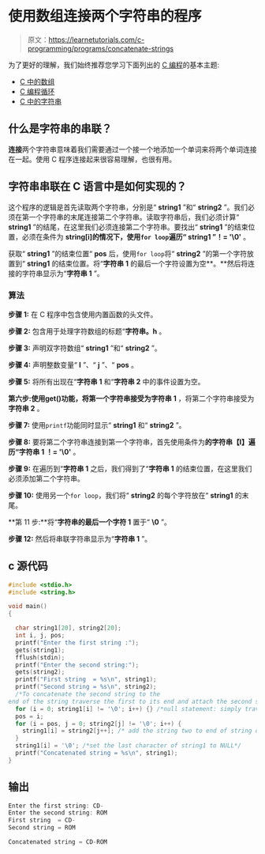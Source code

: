 # 使用数组连接两个字符串的程序

> 原文：<https://learnetutorials.com/c-programming/programs/concatenate-strings>

为了更好的理解，我们始终推荐您学习下面列出的 [C 编程](../ "C programming")的基本主题:

*   [C 中的数组](../../c-programming/array)
*   [C 编程循环](../../c-programming/loops "C programming loops")
*   [C 中的字符串](../../c-programming/strings)

## 什么是字符串的串联？

**连接**两个字符串意味着我们需要通过一个接一个地添加一个单词来将两个单词连接在一起。使用 C 程序连接起来很容易理解，也很有用。

## 字符串串联在 C 语言中是如何实现的？

这个程序的逻辑是首先读取两个字符串，分别是“ **string1** ”和“ **string2** ”。我们必须在第一个字符串的末尾连接第二个字符串。读取字符串后，我们必须计算“ **string1** ”的结尾，在这里我们必须连接第二个字符串。要找出“ **string1** ”的结束位置，必须在条件为 **string[i]的情况下，使用`for loop`遍历“ **string1** ”！= '\0'** 。

获取“ **string1** ”的结束位置“ **pos** 后，使用`for loop`将“ **string2** ”的第一个字符放置到“ **string1** 的结束位置。将“**字符串 1** 的最后一个字符设置为空**。**然后将连接的字符串显示为“**字符串 1** ”。

### 算法

**步骤 1:** 在 C 程序中包含使用内置函数的头文件。

**步骤 2:** 包含用于处理字符数组的标题“**字符串。h** 。

**步骤 3:** 声明双字符数组“ **string1** ”和“ **string2** ”。

**步骤 4:** 声明整数变量“ **I** ”、“ **j** ”、“ **pos** 。

**步骤 5:** 将所有出现在“**字符串 1** 和“**字符串 2** 中的事件设置为空。

**第六步:**使用**get()**功能，将第一个字符串接受为**字符串 1** ，将第二个字符串接受为**字符串 2** 。

**步骤 7:** 使用`printf`功能同时显示“ **string1** 和“ **string2** ”。

**步骤 8:** 要将第二个字符串连接到第一个字符串，首先使用条件为**的字符串【I】遍历“**字符串 1** ！= '\0'** 。

**步骤 9:** 在遍历到“**字符串 1** 之后，我们得到了“**字符串 1** 的结束位置，在这里我们必须添加第二个字符串。

**步骤 10:** 使用另一个`for loop`，我们将“ **string2** 的每个字符放在“ **string1** 的末尾。

**第 11 步:**将“**字符串的最后一个字符 1** 置于“ **\0** ”。

**步骤 12:** 然后将串联字符串显示为“**字符串 1** ”。

## c 源代码

```c
#include <stdio.h>
#include <string.h>

void main()
{

  char string1[20], string2[20];
  int i, j, pos;
  printf("Enter the first string :");
  gets(string1);
  fflush(stdin);
  printf("Enter the second string:");
  gets(string2);
  printf("First string  = %s\n", string1);
  printf("Second string = %s\n", string2);
  /*To concatenate the second string to the 
end of the string traverse the first to its end and attach the second string*/
  for (i = 0; string1[i] != '\0'; i++) {} /*null statement: simply traversing the string 1*/
  pos = i;
  for (i = pos, j = 0; string2[j] != '\0'; i++) {
    string1[i] = string2[j++]; /* add the string two to end of string one  */
  }
  string1[i] = '\0'; /*set the last character of string1 to NULL*/
  printf("Concatenated string = %s\n", string1);
}

```

## 输出

```c
Enter the first string: CD-
Enter the second string: ROM
First string  = CD-
Second string = ROM

Concatenated string = CD-ROM
```